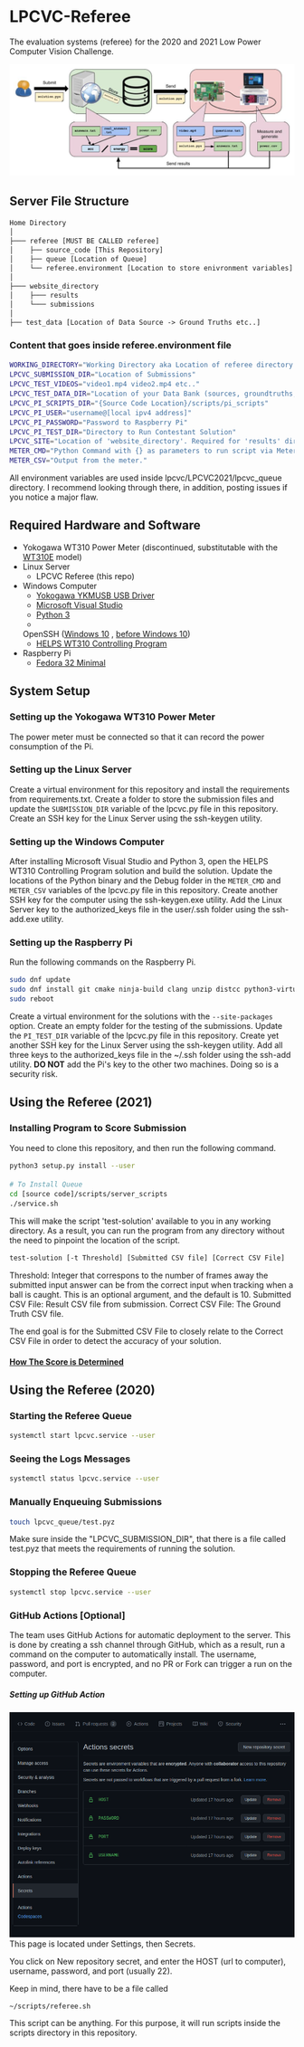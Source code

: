 # LPCVC-Referee

The evaluation systems (referee) for the 2020 and 2021 Low Power Computer Vision Challenge.

![Workflow Components and Layout](.github/pictures/workflow.jpg)

## Server File Structure

```.
Home Directory
│
├─── referee [MUST BE CALLED referee]
│    ├── source_code [This Repository]
│    ├── queue [Location of Queue] 
│    └── referee.environment [Location to store enivronment variables]
│
├─── website_directory 
│    ├─── results 
│    └─── submissions 
│
├── test_data [Location of Data Source -> Ground Truths etc..] 
```

### Content that goes inside referee.environment file

```bash
WORKING_DIRECTORY="Working Directory aka Location of referee directory (as shown above)"
LPCVC_SUBMISSION_DIR="Location of Submissions"
LPCVC_TEST_VIDEOS="video1.mp4 video2.mp4 etc.."
LPCVC_TEST_DATA_DIR="Location of your Data Bank (sources, groundtruths, correct)"
LPCVC_PI_SCRIPTS_DIR="{Source Code Location}/scripts/pi_scripts"
LPCVC_PI_USER="username@[local ipv4 address]"
LPCVC_PI_PASSWORD="Password to Raspberry Pi"
LPCVC_PI_TEST_DIR="Directory to Run Contestant Solution"
LPCVC_SITE="Location of 'website_directory'. Required for 'results' directory"
METER_CMD="Python Command with {} as parameters to run script via Meter to Raspberry Pi"
METER_CSV="Output from the meter."
```
All environment variables are used inside lpcvc/LPCVC2021/lpcvc_queue directory. I recommend looking through there, 
in addition, posting issues if you notice a major flaw.

## Required Hardware and Software

- Yokogawa WT310 Power Meter (discontinued, substitutable with
  the [WT310E](https://www.electro-meters.com/yokogawa/yokogawa-power-meters/wt300e/) model)
- Linux Server
    - LPCVC Referee (this repo)
- Windows Computer
    - [Yokogawa YKMUSB USB Driver](https://tmi.yokogawa.com/us/library/documents-downloads/software/usb-driver/)
    - [Microsoft Visual Studio](https://visualstudio.microsoft.com/downloads/)
    - [Python 3](https://www.python.org/downloads/windows/)
    -
  OpenSSH ([Windows 10](https://docs.microsoft.com/en-us/windows-server/administration/openssh/openssh_install_firstuse)
  , [before Windows 10](https://github.com/PowerShell/openssh-portable/releases))
    - [HELPS WT310 Controlling Program](https://github.com/anivegesana/WT310)
- Raspberry Pi 
    - [Fedora 32 Minimal](https://fedoraproject.org/wiki/Architectures/ARM/Raspberry_Pi)

## System Setup 

### Setting up the Yokogawa WT310 Power Meter

The power meter must be connected so that it can record the power consumption of the Pi.

### Setting up the Linux Server

Create a virtual environment for this repository and install the requirements from requirements.txt. Create a folder to
store the submission files and update the `SUBMISSION_DIR` variable of the lpcvc.py file in this repository. Create an
SSH key for the Linux Server using the ssh-keygen utility.

### Setting up the Windows Computer

After installing Microsoft Visual Studio and Python 3, open the HELPS WT310 Controlling Program solution and build the
solution. Update the locations of the Python binary and the Debug folder in the `METER_CMD` and `METER_CSV` variables of
the lpcvc.py file in this repository. Create another SSH key for the computer using the ssh-keygen.exe utility. Add the
Linux Server key to the authorized_keys file in the user/.ssh folder using the ssh-add.exe utility.

### Setting up the Raspberry Pi

Run the following commands on the Raspberry Pi.

```bash
sudo dnf update
sudo dnf install git cmake ninja-build clang unzip distcc python3-virtualenv python3-devel python3-opencv python-pillow gstreamer1-plugins-base gstreamer1-plugins-good
sudo reboot
```

Create a virtual environment for the solutions with the `--site-packages` option. Create an empty folder for the testing
of the submissions. Update the `PI_TEST_DIR` variable of the lpcvc.py file in this repository. Create yet another SSH
key for the Linux Server using the ssh-keygen utility. Add all three keys to the authorized_keys file in the ~/.ssh
folder using the ssh-add utility.
__DO NOT__ add the Pi's key to the other two machines. Doing so is a security risk.

## Using the Referee (2021)

### Installing Program to Score Submission

You need to clone this repository, and then run the following command.

```bash
python3 setup.py install --user

# To Install Queue
cd [source code]/scripts/server_scripts
./service.sh
```

This will make the script 'test-solution' available to you in any working directory. As a result, you can run the
program from any directory without the need to pinpoint the location of the script.

```bash
test-solution [-t Threshold] [Submitted CSV file] [Correct CSV File]
```

Threshold: Integer that correspons to the number of frames away the submitted input answer can be from the correct input
when tracking when a ball is caught. This is an optional argument, and the default is 10. Submitted CSV File: Result CSV
file from submission. Correct CSV File: The Ground Truth CSV file.

The end goal is for the Submitted CSV File to closely relate to the Correct CSV File in order to detect the accuracy of
your solution.

#### [How The Score is Determined](lpcvc/LPCVC2021/scoring/README.md)

## Using the Referee (2020)

### Starting the Referee Queue

```bash
systemctl start lpcvc.service --user
```

### Seeing the Logs Messages

```bash
systemctl status lpcvc.service --user
```

### Manually Enqueuing Submissions

```bash
touch lpcvc_queue/test.pyz
```
Make sure inside the "LPCVC_SUBMISSION_DIR", that there is a file called test.pyz that meets the requirements of running
the solution.

### Stopping the Referee Queue

```bash
systemctl stop lpcvc.service --user
```


### GitHub Actions [Optional]

The team uses GitHub Actions for automatic deployment to the server. This is done by creating a ssh
channel through GitHub, which as a result, run a command on the computer to automatically install. The username,
password, and port is encrypted, and no PR or Fork can trigger a run on the computer.

##### Setting up GitHub Action

![GitHub Action Location](.github/pictures/github_secret_key.png)
This page is located under Settings, then Secrets.

You click on New repository secret, and enter the HOST (url to computer), username, password, and port (usually 22).

Keep in mind, there have to be a file called

```
~/scripts/referee.sh
```

This script can be anything. For this purpose, it will run scripts inside the scripts directory in this repository.